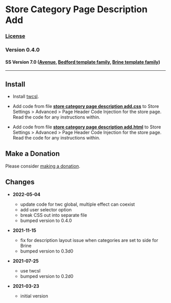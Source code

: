 # Store Category Page Description Add

### [License][99]

### Version 0.4.0

#### SS Version 7.0 ([Avenue][1], [Bedford template family][2], [Brine template family][3])

---

## Install

* Install
  [twcsl][4].
  
* Add code from file **[store category page description add.css][5]** to
  Store Settings > Advanced > Page Header Code Injection for the store page.
  Read the code for any instructions within.
  
* Add code from file **[store category page description add.html][6]** to
  Store Settings > Advanced > Page Header Code Injection for the store page.
  Read the code for any instructions within.

## Make a Donation

Please consider [making a donation][7].

## Changes

* **2022-05-04**

  * update code for twc global, multiple effect can coexist
  * add user selector option
  * break CSS out into separate file
  * bumped version to 0.4.0
  
* **2021-11-15**

  * fix for description layout issue when categories are set to side for Brine
  * bumped version to 0.3d0
  
* **2021-07-25**

  * use twcsl
  * bumped version to 0.2d0
  
* **2021-03-23**

  * initial version

[1]: https://support.squarespace.com/hc/en-us/articles/205815498-Avenue-template
[2]: https://support.squarespace.com/hc/en-us/articles/205815498-Avenue-template
[3]: https://support.squarespace.com/hc/en-us/articles/212512738-Brine-template-family
[4]: https://github.com/tomsWebConsulting/twcsl#install-options
[5]: store%20category%20page%20description%20add.css#L1
[6]: store%20category%20page%20description%20add.html#L1
[7]: https://github.com/tomsWebConsulting/twcsl#make-a-donation
[99]: https://github.com/tomsWebConsulting/twcsl/blob/main/LICENSE.txt#L1
